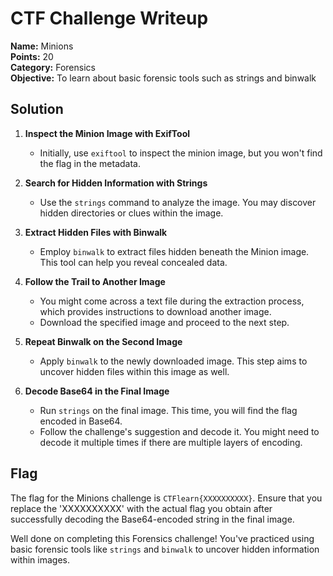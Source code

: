 # CTF Challenge Writeup
**Name:** Minions  
**Points:** 20  
**Category:** Forensics  
**Objective:** To learn about basic forensic tools such as strings and binwalk

## Solution

1. **Inspect the Minion Image with ExifTool**  
   - Initially, use `exiftool` to inspect the minion image, but you won't find the flag in the metadata.

2. **Search for Hidden Information with Strings**  
   - Use the `strings` command to analyze the image. You may discover hidden directories or clues within the image.

3. **Extract Hidden Files with Binwalk**  
   - Employ `binwalk` to extract files hidden beneath the Minion image. This tool can help you reveal concealed data.

4. **Follow the Trail to Another Image**  
   - You might come across a text file during the extraction process, which provides instructions to download another image.
   - Download the specified image and proceed to the next step.

5. **Repeat Binwalk on the Second Image**  
   - Apply `binwalk` to the newly downloaded image. This step aims to uncover hidden files within this image as well.

6. **Decode Base64 in the Final Image**  
   - Run `strings` on the final image. This time, you will find the flag encoded in Base64.
   - Follow the challenge's suggestion and decode it. You might need to decode it multiple times if there are multiple layers of encoding.

## Flag
The flag for the Minions challenge is `CTFlearn{XXXXXXXXXX}`. Ensure that you replace the 'XXXXXXXXXX' with the actual flag you obtain after successfully decoding the Base64-encoded string in the final image.

Well done on completing this Forensics challenge! You've practiced using basic forensic tools like `strings` and `binwalk` to uncover hidden information within images.
